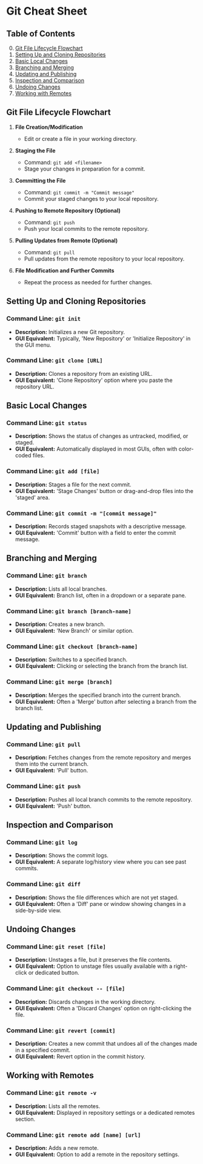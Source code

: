 # Git Cheat Sheet

## Table of Contents

0. [Git File Lifecycle Flowchart](#git-file-lifecycle-flowchart)
1. [Setting Up and Cloning Repositories](#setting-up-and-cloning-repositories)
2. [Basic Local Changes](#basic-local-changes)
3. [Branching and Merging](#branching-and-merging)
4. [Updating and Publishing](#updating-and-publishing)
5. [Inspection and Comparison](#inspection-and-comparison)
6. [Undoing Changes](#undoing-changes)
7. [Working with Remotes](#working-with-remotes)

## Git File Lifecycle Flowchart

1. **File Creation/Modification**

   - Edit or create a file in your working directory.

2. **Staging the File**

   - Command: `git add <filename>`
   - Stage your changes in preparation for a commit.

3. **Committing the File**

   - Command: `git commit -m "Commit message"`
   - Commit your staged changes to your local repository.

4. **Pushing to Remote Repository (Optional)**

   - Command: `git push`
   - Push your local commits to the remote repository.

5. **Pulling Updates from Remote (Optional)**

   - Command: `git pull`
   - Pull updates from the remote repository to your local repository.

6. **File Modification and Further Commits**
   - Repeat the process as needed for further changes.

## Setting Up and Cloning Repositories

### Command Line: `git init`

- **Description:** Initializes a new Git repository.
- **GUI Equivalent:** Typically, 'New Repository' or 'Initialize Repository' in the GUI menu.

### Command Line: `git clone [URL]`

- **Description:** Clones a repository from an existing URL.
- **GUI Equivalent:** 'Clone Repository' option where you paste the repository URL.

## Basic Local Changes

### Command Line: `git status`

- **Description:** Shows the status of changes as untracked, modified, or staged.
- **GUI Equivalent:** Automatically displayed in most GUIs, often with color-coded files.

### Command Line: `git add [file]`

- **Description:** Stages a file for the next commit.
- **GUI Equivalent:** 'Stage Changes' button or drag-and-drop files into the 'staged' area.

### Command Line: `git commit -m "[commit message]"`

- **Description:** Records staged snapshots with a descriptive message.
- **GUI Equivalent:** 'Commit' button with a field to enter the commit message.

## Branching and Merging

### Command Line: `git branch`

- **Description:** Lists all local branches.
- **GUI Equivalent:** Branch list, often in a dropdown or a separate pane.

### Command Line: `git branch [branch-name]`

- **Description:** Creates a new branch.
- **GUI Equivalent:** 'New Branch' or similar option.

### Command Line: `git checkout [branch-name]`

- **Description:** Switches to a specified branch.
- **GUI Equivalent:** Clicking or selecting the branch from the branch list.

### Command Line: `git merge [branch]`

- **Description:** Merges the specified branch into the current branch.
- **GUI Equivalent:** Often a 'Merge' button after selecting a branch from the branch list.

## Updating and Publishing

### Command Line: `git pull`

- **Description:** Fetches changes from the remote repository and merges them into the current branch.
- **GUI Equivalent:** 'Pull' button.

### Command Line: `git push`

- **Description:** Pushes all local branch commits to the remote repository.
- **GUI Equivalent:** 'Push' button.

## Inspection and Comparison

### Command Line: `git log`

- **Description:** Shows the commit logs.
- **GUI Equivalent:** A separate log/history view where you can see past commits.

### Command Line: `git diff`

- **Description:** Shows the file differences which are not yet staged.
- **GUI Equivalent:** Often a 'Diff' pane or window showing changes in a side-by-side view.

## Undoing Changes

### Command Line: `git reset [file]`

- **Description:** Unstages a file, but it preserves the file contents.
- **GUI Equivalent:** Option to unstage files usually available with a right-click or dedicated button.

### Command Line: `git checkout -- [file]`

- **Description:** Discards changes in the working directory.
- **GUI Equivalent:** Often a 'Discard Changes' option on right-clicking the file.

### Command Line: `git revert [commit]`

- **Description:** Creates a new commit that undoes all of the changes made in a specified commit.
- **GUI Equivalent:** Revert option in the commit history.

## Working with Remotes

### Command Line: `git remote -v`

- **Description:** Lists all the remotes.
- **GUI Equivalent:** Displayed in repository settings or a dedicated remotes section.

### Command Line: `git remote add [name] [url]`

- **Description:** Adds a new remote.
- **GUI Equivalent:** Option to add a remote in the repository settings.
